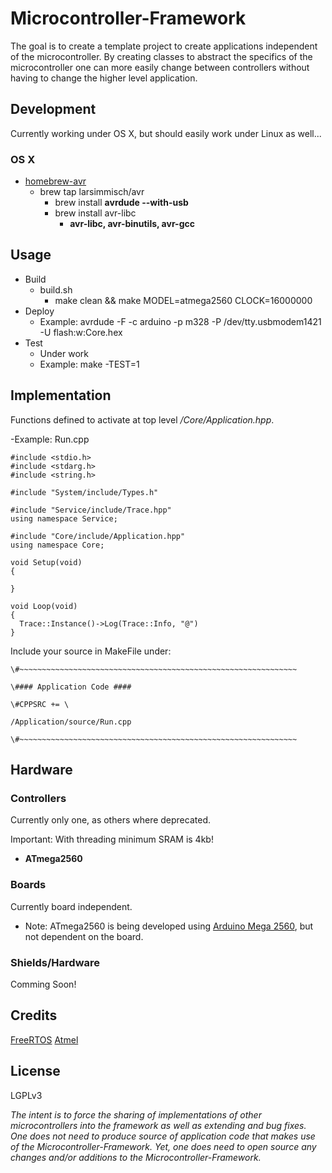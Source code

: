 # Microcontroller-Framework

The goal is to create a template project to create applications independent of the microcontroller.  By creating classes to abstract the specifics of the microcontroller one can more easily change between controllers without having to change the higher level application.

## Development

Currently working under OS X, but should easily work under Linux as well...

### OS X
  - [homebrew-avr](https://github.com/larsimmisch/homebrew-avr)
    - brew tap larsimmisch/avr
      - brew install **avrdude --with-usb**
      - brew install avr-libc
        - **avr-libc, avr-binutils, avr-gcc**

## Usage

  - Build
     - build.sh
       - make clean && make MODEL=atmega2560 CLOCK=16000000
  - Deploy
     - Example: avrdude -F -c arduino -p m328 -P /dev/tty.usbmodem1421 -U flash:w:Core.hex
  - Test
     - Under work
     - Example: make -TEST=1

## Implementation

Functions defined to activate at top level */Core/Application.hpp*.  

  -Example: Run.cpp

    #include <stdio.h>
    #include <stdarg.h>
    #include <string.h>

    #include "System/include/Types.h"

    #include "Service/include/Trace.hpp"
    using namespace Service;

    #include "Core/include/Application.hpp"
    using namespace Core;

    void Setup(void)
    {

    }

    void Loop(void)
    {
      Trace::Instance()->Log(Trace::Info, "@")
    }


Include your source in MakeFile under:

  
    \#~~~~~~~~~~~~~~~~~~~~~~~~~~~~~~~~~~~~~~~~~~~~~~~~~~~~~~~~~~~~~~

    \#### Application Code ####

    \#CPPSRC += \

    /Application/source/Run.cpp 

    \#~~~~~~~~~~~~~~~~~~~~~~~~~~~~~~~~~~~~~~~~~~~~~~~~~~~~~~~~~~~~~~

## Hardware

### Controllers
Currently only one, as others where deprecated.

Important: With threading minimum SRAM is 4kb!

  - **ATmega2560**

### Boards
Currently board independent.

  - Note: ATmega2560 is being developed using [Arduino Mega 2560](http://arduino.cc/en/Main/arduinoBoardMega2560), but not dependent on the board.

### Shields/Hardware
Comming Soon!

## Credits

[FreeRTOS](http://www.freertos.org/)
[Atmel](http://www.atmel.com/products/microcontrollers/avr/)

## License

LGPLv3

*The intent is to force the sharing of implementations of other microcontrollers into the framework as well as extending and bug fixes.  One does not need to produce source of application code that makes use of the Microcontroller-Framework.  Yet, one does need to open source any changes and/or additions to the Microcontroller-Framework.*